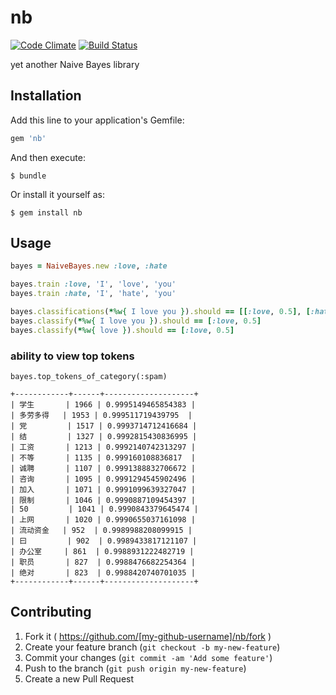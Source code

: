 # nb

[![Code Climate](https://codeclimate.com/github/forresty/nb/badges/gpa.svg)](https://codeclimate.com/github/forresty/nb)
[![Build Status](https://travis-ci.org/forresty/nb.svg?branch=master)](https://travis-ci.org/forresty/nb)

yet another Naive Bayes library

## Installation

Add this line to your application's Gemfile:

```ruby
gem 'nb'
```

And then execute:

    $ bundle

Or install it yourself as:

    $ gem install nb

## Usage

```ruby
bayes = NaiveBayes.new :love, :hate

bayes.train :love, 'I', 'love', 'you'
bayes.train :hate, 'I', 'hate', 'you'

bayes.classifications(*%w{ I love you }).should == [[:love, 0.5], [:hate, 0.25]]
bayes.classify(*%w{ I love you }).should == [:love, 0.5]
bayes.classify(*%w{ love }).should == [:love, 0.5]
```

### ability to view top tokens

`bayes.top_tokens_of_category(:spam)`

```
+------------+------+--------------------+
| 学生       | 1966 | 0.9995149465854383 |
| 多劳多得   | 1953 | 0.999511719439795  |
| 党         | 1517 | 0.9993714712416684 |
| 结         | 1327 | 0.9992815430836995 |
| 工资       | 1213 | 0.9992140742313297 |
| 不等       | 1135 | 0.999160108836817  |
| 诚聘       | 1107 | 0.9991388832706672 |
| 咨询       | 1095 | 0.9991294545902496 |
| 加入       | 1071 | 0.9991099639327047 |
| 限制       | 1046 | 0.9990887109454397 |
| 50         | 1041 | 0.9990843379645474 |
| 上网       | 1020 | 0.9990655037161098 |
| 流动资金   | 952  | 0.9989988208099915 |
| 曰         | 902  | 0.9989433817121107 |
| 办公室     | 861  | 0.9988931222482719 |
| 职员       | 827  | 0.9988476682254364 |
| 绝对       | 823  | 0.9988420740701035 |
+------------+------+--------------------+
```

## Contributing

1. Fork it ( https://github.com/[my-github-username]/nb/fork )
2. Create your feature branch (`git checkout -b my-new-feature`)
3. Commit your changes (`git commit -am 'Add some feature'`)
4. Push to the branch (`git push origin my-new-feature`)
5. Create a new Pull Request
